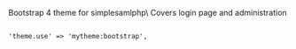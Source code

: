 Bootstrap 4 theme for simplesamlphp\\
Covers login page and administration

<code php>
'theme.use' => 'mytheme:bootstrap',
</code>
